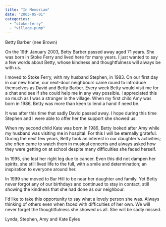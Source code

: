 ```yaml
---
title: "In Memoriam"
date: "2003-05-01"
categories: 
  - "stoke-ferry"
  - "village-pump"
---
```


Betty Barber (nee Brown)

On the 19th January 2003, Betty Barber passed away aged 71 years. She was born in Stoke Ferry and lived here for many years. I just wanted to say a few words about Betty, whose kindness and thoughtfulness will always be with us.

I moved to Stoke Ferry, with my husband Stephen, in 1983. On our first day in our new home, our next-door neighbours came round to introduce themselves as David and Betty Barber. Every week Betty would visit me for a chat and see if she could help me in any way possible. I appreciated this so much as I was a stranger in the village. When my first child Amy was born in 1986, Betty was more than keen to lend a hand if need be.

It was after this time that sadly David passed away. I hope during this time Stephen and I were able to offer her the support she showed us.

When my second child Kate was born in 1989, Betty looked after Amy while my husband was visiting me in hospital. For this I will be eternally grateful. During the next few years, Betty took an interest in our daughter's activities; she often came to watch them in musical concerts and always asked how they were getting on at school despite many difficulties she faced herself.

In 1995, she lost her right leg due to cancer. Even this did not dampen her spirits, she still lived life to the full, with a smile and determination; an inspiration to everyone around her.

In 1999 she moved to Bar Hill to be near her daughter and family. Yet Betty never forgot any of our birthdays and continued to stay in contact, still showing the kindness that she had done as our neighbour.

I'd like to take this opportunity to say what a lovely person she was. Always thinking of others even when faced with difficulties of her own. We will never forget the thoughtfulness she showed us all. She will be sadly missed.

Lynda, Stephen, Amy and Kate Eyles
